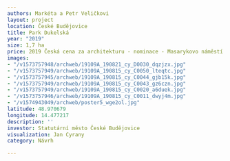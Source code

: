 ```yaml
---
authors: Markéta a Petr Veličkovi
layout: project
location: České Budějovice
title: Park Dukelská
year: "2019"
size: 1,7 ha
price: 2019 Česká cena za architekturu - nominace - Masarykovo náměstí ve Stříbře
images:
- "/v1573757948/archweb/19109A_190821_cy_D0030_dqzjzx.jpg"
- "/v1573757949/archweb/19109A_190815_cy_C0050_lteqtc.jpg"
- "/v1573757945/archweb/19109A_190815_cy_C0044_gjb15k.jpg"
- "/v1573757949/archweb/19109A_190815_cy_C0043_gz6czn.jpg"
- "/v1573757949/archweb/19109A_190815_cy_C0020_a6duek.jpg"
- "/v1573757946/archweb/19109A_190815_cy_C0011_dwyj4m.jpg"
- "/v1574943049/archweb/poster5_wge2ol.jpg"
latitude: 48.970679
longitude: 14.477217
description: ''
investor: Statutární město České Budějovice
visualization: Jan Cyrany
category: Návrh

---
```

